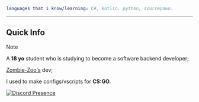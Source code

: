 ```yaml
languages that i know/learning: C#, kotlin, python, sourcepawn.
```
---

## Quick Info
> [!NOTE]
> A **18 yo** student who is studying to become a software backend developer;
> 
> [Zombie-Zoo's](https://discord.gg/bAWmWNSaXX) dev;
> 
> I used to make configs/vscripts for **CS:GO**.



[![Discord Presence](https://lanyard.cnrad.dev/api/1041292965483651102)](https://discord.com/users/1041292965483651102)


